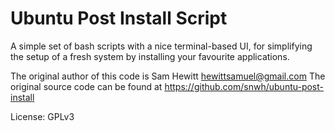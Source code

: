 Ubuntu Post Install Script
==========================

A simple set of bash scripts with a nice terminal-based UI, for simplifying the setup of a fresh system by installing your favourite applications.

The original author of this code is Sam Hewitt hewittsamuel@gmail.com The original source code can be found at https://github.com/snwh/ubuntu-post-install

License: GPLv3

